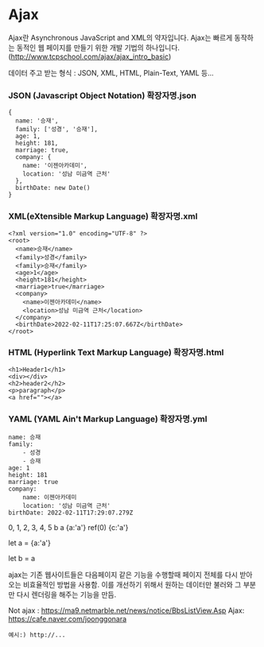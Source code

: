 # Ajax

Ajax란 Asynchronous JavaScript and XML의 약자입니다.
Ajax는 빠르게 동작하는 동적인 웹 페이지를 만들기 위한 개발 기법의 하나입니다.
(http://www.tcpschool.com/ajax/ajax_intro_basic)

데이터 주고 받는 형식 : JSON, XML, HTML, Plain-Text, YAML 등...

### JSON (Javascript Object Notation) 확장자명.json
```
{
  name: '승재',
  family: ['성경', '승재'],
  age: 1,
  height: 181,
  marriage: true,
  company: {
    name: '이젠아카데미',
    location: '성남 미금역 근처'
  },
  birthDate: new Date()
}
```

### XML(eXtensible Markup Language) 확장자명.xml
```
<?xml version="1.0" encoding="UTF-8" ?>
<root>
  <name>승재</name>
  <family>성경</family>
  <family>승재</family>
  <age>1</age>
  <height>181</height>
  <marriage>true</marriage>
  <company>
    <name>이젠아카데미</name>
    <location>성남 미금역 근처</location>
  </company>
  <birthDate>2022-02-11T17:25:07.667Z</birthDate>
</root>
```

### HTML (Hyperlink Text Markup Language) 확장자명.html
```
<h1>Header1</h1>
<div></div>
<h2>header2</h2>
<p>paragraph</p>
<a href=""></a>
```

### YAML (YAML Ain't Markup Language) 확장자명.yml
```
name: 승재
family:
    - 성경
    - 승재
age: 1
height: 181
marriage: true
company:
    name: 이젠아카데미
    location: '성남 미금역 근처'
birthDate: 2022-02-11T17:29:07.279Z
```

0,      1,  2, 3, 4,  5
            b         a
{a:'a'}     ref(0)    {c:'a'}

let a = {a:'a'}

let b = a

ajax는 기존 웹사이트들은 다음페이지 같은 기능을 수행할때 페이지 전체를 다시 받아오는 비효율적인 방법을 사용함.
이를 개선하기 위해서 원하는 데이터만 불러와 그 부분만 다시 렌더링을 해주는 기능을 만듬.

Not ajax : https://ma9.netmarble.net/news/notice/BbsListView.Asp
Ajax: https://cafe.naver.com/joonggonara

```
예시:) http://...
```
